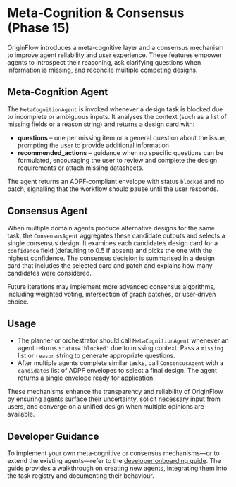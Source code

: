 # Meta‑Cognition & Consensus (Phase 15)

OriginFlow introduces a meta‑cognitive layer and a consensus mechanism to
improve agent reliability and user experience.  These features empower
agents to introspect their reasoning, ask clarifying questions when
information is missing, and reconcile multiple competing designs.

## Meta‑Cognition Agent

The `MetaCognitionAgent` is invoked whenever a design task is blocked due to
incomplete or ambiguous inputs.  It analyses the context (such as a list
of missing fields or a reason string) and returns a design card with:

- **questions** – one per missing item or a general question about the
  issue, prompting the user to provide additional information.
- **recommended_actions** – guidance when no specific questions can be
  formulated, encouraging the user to review and complete the design
  requirements or attach missing datasheets.

The agent returns an ADPF‑compliant envelope with status `blocked` and
no patch, signalling that the workflow should pause until the user
responds.

## Consensus Agent

When multiple domain agents produce alternative designs for the same task,
the `ConsensusAgent` aggregates these candidate outputs and selects a
single consensus design.  It examines each candidate’s design card for a
`confidence` field (defaulting to 0.5 if absent) and picks the one with
the highest confidence.  The consensus decision is summarised in a
design card that includes the selected card and patch and explains how
many candidates were considered.

Future iterations may implement more advanced consensus algorithms,
including weighted voting, intersection of graph patches, or user‑driven
choice.

## Usage

- The planner or orchestrator should call `MetaCognitionAgent` whenever an
  agent returns `status='blocked'` due to missing context.  Pass a
  ``missing`` list or ``reason`` string to generate appropriate
  questions.
- After multiple agents complete similar tasks, call `ConsensusAgent`
  with a ``candidates`` list of ADPF envelopes to select a final
  design.  The agent returns a single envelope ready for application.

These mechanisms enhance the transparency and reliability of OriginFlow by
ensuring agents surface their uncertainty, solicit necessary input from
users, and converge on a unified design when multiple opinions are
available.

## Developer Guidance

To implement your own meta‑cognitive or consensus mechanisms—or to extend
the existing agents—refer to the [developer onboarding guide](developer_guide.md).
The guide provides a walkthrough on creating new agents, integrating them
into the task registry and documenting their behaviour.
